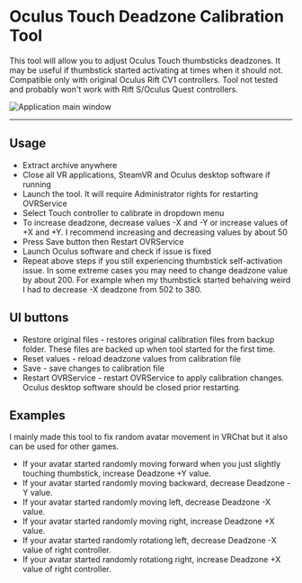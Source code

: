 # Oculus Touch Deadzone Calibration Tool

This tool will allow you to adjust Oculus Touch thumbsticks deadzones. It may be useful if thumbstick started activating at times when it should not.
Compatible only with original Oculus Rift CV1 controllers. Tool not tested and probably won't work with Rift S/Oculus Quest controllers.

![Application main window](https://i.imgur.com/iNPT9Xp.png)

---

## Usage

* Extract archive anywhere
* Close all VR applications, SteamVR and Oculus desktop software if running
* Launch the tool. It will require Administrator rights for restarting OVRService
* Select Touch controller to calibrate in dropdown menu
* To increase deadzone, decrease values -X and -Y or increase values of +X and +Y. I recommend increasing and decreasing values by about 50
* Press Save button then Restart OVRService
* Launch Oculus software and check if issue is fixed
* Repeat above steps if you still experiencing thumbstick self-activation issue. In some extreme cases you may need to change deadzone value by about 200. For example when my thumbstick started behaiving weird I had to decrease -X deadzone from 502 to 380.

##  UI buttons

* Restore original files - restores original calibration files from backup folder. These files are backed up when tool started for the first time.
* Reset values - reload deadzone values from calibration file
* Save - save changes to calibration file
* Restart OVRService - restart OVRService to apply calibration changes. Oculus desktop software should be closed prior restarting.

## Examples

I mainly made this tool to fix random avatar movement in VRChat but it also can be used for other games.
* If your avatar started randomly moving forward when you just slightly touching thumbstick, increase Deadzone +Y value.
* If your avatar started randomly moving backward, decrease Deadzone -Y value.
* If your avatar started randomly moving left, decrease Deadzone -X value.
* If your avatar started randomly moving right, increase Deadzone +X value.
* If your avatar started randomly rotationg left, decrease Deadzone -X value of right controller.
* If your avatar started randomly rotationg right, increase Deadzone +X value of right controller.
